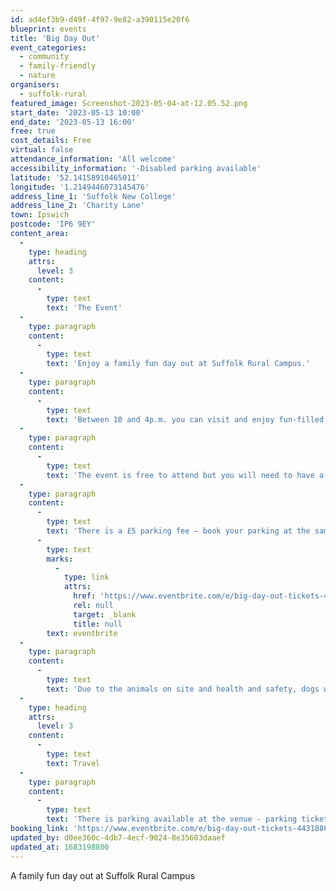 ```yaml
---
id: ad4ef3b9-d49f-4f97-9e82-a390115e20f6
blueprint: events
title: 'Big Day Out'
event_categories:
  - community
  - family-friendly
  - nature
organisers:
  - suffolk-rural
featured_image: Screenshot-2023-05-04-at-12.05.52.png
start_date: '2023-05-13 10:00'
end_date: '2023-05-13 16:00'
free: true
cost_details: Free
virtual: false
attendance_information: 'All welcome'
accessibility_information: '-Disabled parking available'
latitude: '52.14158910465011'
longitude: '1.2149446073145476'
address_line_1: 'Suffolk New College'
address_line_2: 'Charity Lane'
town: Ipswich
postcode: 'IP6 9EY'
content_area:
  -
    type: heading
    attrs:
      level: 3
    content:
      -
        type: text
        text: 'The Event'
  -
    type: paragraph
    content:
      -
        type: text
        text: 'Enjoy a family fun day out at Suffolk Rural Campus.'
  -
    type: paragraph
    content:
      -
        type: text
        text: 'Between 10 and 4p.m. you can visit and enjoy fun-filled outdoor activities that include: field games, animal petting, arts and crafts competitions, face painting, food and drink samples alongside catering demos and a flame-grilled BBQ.'
  -
    type: paragraph
    content:
      -
        type: text
        text: 'The event is free to attend but you will need to have a pre-booked ticket and spaces are limited.'
  -
    type: paragraph
    content:
      -
        type: text
        text: 'There is a £5 parking fee – book your parking at the same time as booking your tickets via '
      -
        type: text
        marks:
          -
            type: link
            attrs:
              href: 'https://www.eventbrite.com/e/big-day-out-tickets-443188658207?aff=ebdssbdestsearch&keep_tld=1'
              rel: null
              target: _blank
              title: null
        text: eventbrite
  -
    type: paragraph
    content:
      -
        type: text
        text: 'Due to the animals on site and health and safety, dogs will not be allowed to attend the event.'
  -
    type: heading
    attrs:
      level: 3
    content:
      -
        type: text
        text: Travel
  -
    type: paragraph
    content:
      -
        type: text
        text: 'There is parking available at the venue - parking tickets must be purchased at the same time as booking event tickets.'
booking_link: 'https://www.eventbrite.com/e/big-day-out-tickets-443188658207?aff=ebdssbdestsearch&keep_tld=1'
updated_by: d0ee360c-4db7-4ecf-9024-8e35603daaef
updated_at: 1683198800
---
```

A family fun day out at Suffolk Rural Campus